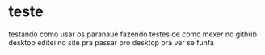 # teste
 testando como usar os paranauê
fazendo testes de como mexer no github desktop
editei no site pra passar pro desktop pra ver se funfa
